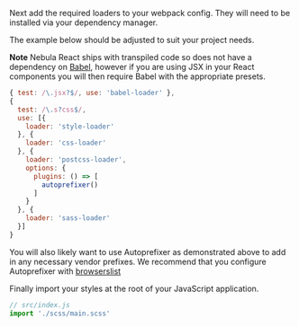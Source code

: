 Next add the required loaders to your webpack config.  They will need to be installed via your dependency manager.

The example below should be adjusted to suit your project needs.

**Note** Nebula React ships with transpiled code so does not have a dependency on [Babel](https://babeljs.io/), however if you are using JSX in your
React components you will then require Babel with the appropriate presets.

```javascript
{ test: /\.jsx?$/, use: 'babel-loader' },
{
  test: /\.s?css$/,
  use: [{
    loader: 'style-loader'
  }, {
    loader: 'css-loader'
  }, {
    loader: 'postcss-loader',
    options: {
      plugins: () => [
        autoprefixer()
      ]
    }
  }, {
    loader: 'sass-loader'
  }]
}
```
You will also likely want to use Autoprefixer as demonstrated above to add in any necessary vendor prefixes.
We recommend that you configure Autoprefixer with [browserslist](https://www.npmjs.com/package/browserslist)

Finally import your styles at the root of your JavaScript application.

```javascript
// src/index.js
import './scss/main.scss'
```